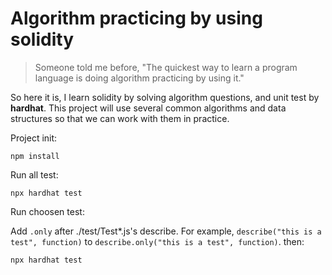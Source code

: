 # Algorithm practicing by using solidity

> Someone told me before, "The quickest way to learn a program language is doing algorithm practicing by using it."

So here it is, I learn solidity by solving algorithm questions, and unit test by **hardhat**.
This project will use several common algorithms and data structures so that we can work with them in practice.

Project init:

```shell
npm install
```

Run all test:

```shell
npx hardhat test
```

Run choosen test:

Add `.only` after ./test/Test\*.js's describe. For example, `describe("this is a test", function)` to `describe.only("this is a test", function)`. then:

```shell
npx hardhat test
```
